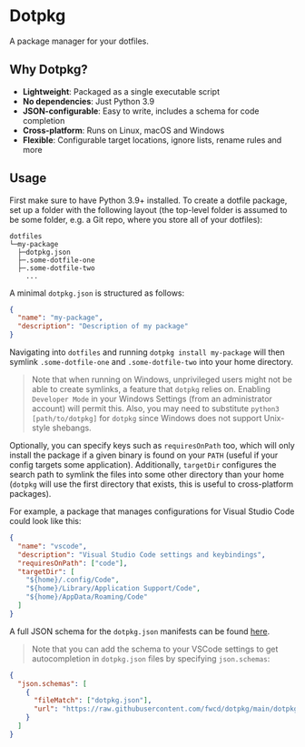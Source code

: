 # Dotpkg

A package manager for your dotfiles.

## Why Dotpkg?

- **Lightweight**: Packaged as a single executable script
- **No dependencies**: Just Python 3.9
- **JSON-configurable**: Easy to write, includes a schema for code completion
- **Cross-platform**: Runs on Linux, macOS and Windows
- **Flexible**: Configurable target locations, ignore lists, rename rules and more

## Usage

First make sure to have Python 3.9+ installed. To create a dotfile package, set up a folder with the following layout (the top-level folder is assumed to be some folder, e.g. a Git repo, where you store all of your dotfiles):

```
dotfiles
└─my-package
  ├─dotpkg.json
  ├─.some-dotfile-one
  ├─.some-dotfile-two
    ...
```

A minimal `dotpkg.json` is structured as follows:

```json
{
  "name": "my-package",
  "description": "Description of my package"
}
```

Navigating into `dotfiles` and running `dotpkg install my-package` will then symlink `.some-dotfile-one` and `.some-dotfile-two` into your home directory.

> Note that when running on Windows, unprivileged users might not be able to create symlinks, a feature that `dotpkg` relies on. Enabling `Developer Mode` in your Windows Settings (from an administrator account) will permit this. Also, you may need to substitute `python3 [path/to/dotpkg]` for `dotpkg` since Windows does not support Unix-style shebangs.

Optionally, you can specify keys such as `requiresOnPath` too, which will only install the package if a given binary is found on your `PATH` (useful if your config targets some application). Additionally, `targetDir` configures the search path to symlink the files into some other directory than your home (`dotpkg` will use the first directory that exists, this is useful to cross-platform packages).

For example, a package that manages configurations for Visual Studio Code could look like this:

```json
{
  "name": "vscode",
  "description": "Visual Studio Code settings and keybindings",
  "requiresOnPath": ["code"],
  "targetDir": [
    "${home}/.config/Code",
    "${home}/Library/Application Support/Code",
    "${home}/AppData/Roaming/Code"
  ]
}
```

A full JSON schema for the `dotpkg.json` manifests can be found [here](dotpkg.schema.json).

> Note that you can add the schema to your VSCode settings to get autocompletion in `dotpkg.json` files by specifying `json.schemas`:

```json
{
  "json.schemas": [
    {
      "fileMatch": ["dotpkg.json"],
      "url": "https://raw.githubusercontent.com/fwcd/dotpkg/main/dotpkg.schema.json"
    }
  ]
}
```
